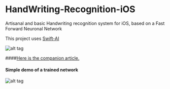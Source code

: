 # HandWriting-Recognition-iOS
Artisanal and basic Handwriting recognition system for iOS, based on a Fast Forward Neuronal Network

This project uses [Swift-AI](https://github.com/collinhundley/Swift-AI) 

![alt tag](http://curly-braces.org/wp-content/uploads/2016/02/CURLY_BRACES_reseaux_neurones-01-1024x292.png)

####[Here is the companion article.](http://curly-braces.org/hand-writing-recognition-ios-exp1/)

#### Simple demo of a trained network
![alt tag](/HandWriting-iOS.gif)






